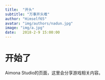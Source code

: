 ```yaml
---
title:  "开头"
subtitle: "万事开头难"
author: "Himself65"
avatar: "img/authors/nadun.jpg"
image: "img/a.jpg"
date:   2018-2-9 15:00:00
---
```

# 开始了

Aimona Studio的页面，这里会分享游戏相关内容。
